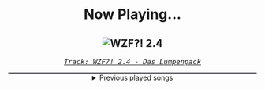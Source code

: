 <div align="center"> 
<h1>Now Playing...</h1>

![WZF?! 2.4](https://i.scdn.co/image/ab67616d00001e027f2b32c0735aa8e948e26df5)
--
_<samp><a href="https://open.spotify.com/track/3ygJYMQVJblPotwf7ci1A9">Track: WZF?! 2.4 - Das Lumpenpack</a></samp>_

<div style="border: 1px #4B5054 solid"></div>
<details>
  <summary>
    Previous played songs
  </summary>
  <table>
    <thead>
      <tr>
        <th>
          Artist
        </th>
        <th>
          Song
        </th>
        <th>
          Link
        </th>
      </tr>
    </thead>
    <tbody>
      <tr><td>Das Lumpenpack</td><td>WZF?! 2.4</td><td><a href="https://open.spotify.com/track/3ygJYMQVJblPotwf7ci1A9">https://open.spotify.com/track/3ygJYMQVJblPotwf7ci1A9</a></td></tr><tr><td>Das Lumpenpack</td><td>Kruppstahl, Baby</td><td><a href="https://open.spotify.com/track/1PrUOSgErDLpg3ERUzpOhW">https://open.spotify.com/track/1PrUOSgErDLpg3ERUzpOhW</a></td></tr><tr><td>Das Lumpenpack</td><td>WZF?! 2.4</td><td><a href="https://open.spotify.com/track/3ygJYMQVJblPotwf7ci1A9">https://open.spotify.com/track/3ygJYMQVJblPotwf7ci1A9</a></td></tr><tr><td>Das Lumpenpack</td><td>Kruppstahl, Baby</td><td><a href="https://open.spotify.com/track/1PrUOSgErDLpg3ERUzpOhW">https://open.spotify.com/track/1PrUOSgErDLpg3ERUzpOhW</a></td></tr><tr><td>Das Lumpenpack</td><td>WZF?! 2.4</td><td><a href="https://open.spotify.com/track/3ygJYMQVJblPotwf7ci1A9">https://open.spotify.com/track/3ygJYMQVJblPotwf7ci1A9</a></td></tr><tr><td>Das Lumpenpack</td><td>Kruppstahl, Baby</td><td><a href="https://open.spotify.com/track/1PrUOSgErDLpg3ERUzpOhW">https://open.spotify.com/track/1PrUOSgErDLpg3ERUzpOhW</a></td></tr><tr><td>Northlane</td><td>Dante</td><td><a href="https://open.spotify.com/track/4wGoKAghk5ACtBC1uhi3Vz">https://open.spotify.com/track/4wGoKAghk5ACtBC1uhi3Vz</a></td></tr><tr><td>Das Lumpenpack</td><td>Kruppstahl, Baby</td><td><a href="https://open.spotify.com/track/1PrUOSgErDLpg3ERUzpOhW">https://open.spotify.com/track/1PrUOSgErDLpg3ERUzpOhW</a></td></tr><tr><td>Das Lumpenpack</td><td>WZF?! 2.4</td><td><a href="https://open.spotify.com/track/3ygJYMQVJblPotwf7ci1A9">https://open.spotify.com/track/3ygJYMQVJblPotwf7ci1A9</a></td></tr><tr><td>Das Lumpenpack</td><td>Kruppstahl, Baby</td><td><a href="https://open.spotify.com/track/1PrUOSgErDLpg3ERUzpOhW">https://open.spotify.com/track/1PrUOSgErDLpg3ERUzpOhW</a></td></tr><tr><td>Das Lumpenpack</td><td>WZF?! 2.4</td><td><a href="https://open.spotify.com/track/3ygJYMQVJblPotwf7ci1A9">https://open.spotify.com/track/3ygJYMQVJblPotwf7ci1A9</a></td></tr><tr><td>Das Lumpenpack</td><td>Kruppstahl, Baby</td><td><a href="https://open.spotify.com/track/1PrUOSgErDLpg3ERUzpOhW">https://open.spotify.com/track/1PrUOSgErDLpg3ERUzpOhW</a></td></tr><tr><td>Das Lumpenpack</td><td>WZF?! 2.4</td><td><a href="https://open.spotify.com/track/3ygJYMQVJblPotwf7ci1A9">https://open.spotify.com/track/3ygJYMQVJblPotwf7ci1A9</a></td></tr><tr><td>Das Lumpenpack</td><td>Kruppstahl, Baby</td><td><a href="https://open.spotify.com/track/1PrUOSgErDLpg3ERUzpOhW">https://open.spotify.com/track/1PrUOSgErDLpg3ERUzpOhW</a></td></tr><tr><td>Das Lumpenpack</td><td>WZF?! 2.4</td><td><a href="https://open.spotify.com/track/3ygJYMQVJblPotwf7ci1A9">https://open.spotify.com/track/3ygJYMQVJblPotwf7ci1A9</a></td></tr><tr><td>Das Lumpenpack</td><td>Kruppstahl, Baby</td><td><a href="https://open.spotify.com/track/1PrUOSgErDLpg3ERUzpOhW">https://open.spotify.com/track/1PrUOSgErDLpg3ERUzpOhW</a></td></tr><tr><td>Kodeseven</td><td>Machine</td><td><a href="https://open.spotify.com/track/51WPYDCRBtmLBSZ31wgan8">https://open.spotify.com/track/51WPYDCRBtmLBSZ31wgan8</a></td></tr><tr><td>Jonathan Young</td><td>Battle Rage</td><td><a href="https://open.spotify.com/track/5iXtp4HJlaIFGsEvMP3YHC">https://open.spotify.com/track/5iXtp4HJlaIFGsEvMP3YHC</a></td></tr><tr><td>Trash Boat</td><td>filthy/RIGHTEOUS (feat. Kenta Koie of Crossfaith)</td><td><a href="https://open.spotify.com/track/4rqqi3O4gXQXDyEqDucfUh">https://open.spotify.com/track/4rqqi3O4gXQXDyEqDucfUh</a></td></tr><tr><td>Tauren Wells</td><td>Take It All Back</td><td><a href="https://open.spotify.com/track/1486GTNZyKS12K9NSP1QRj">https://open.spotify.com/track/1486GTNZyKS12K9NSP1QRj</a></td></tr>
    </tbody>
  </table>
</details>

</div>
